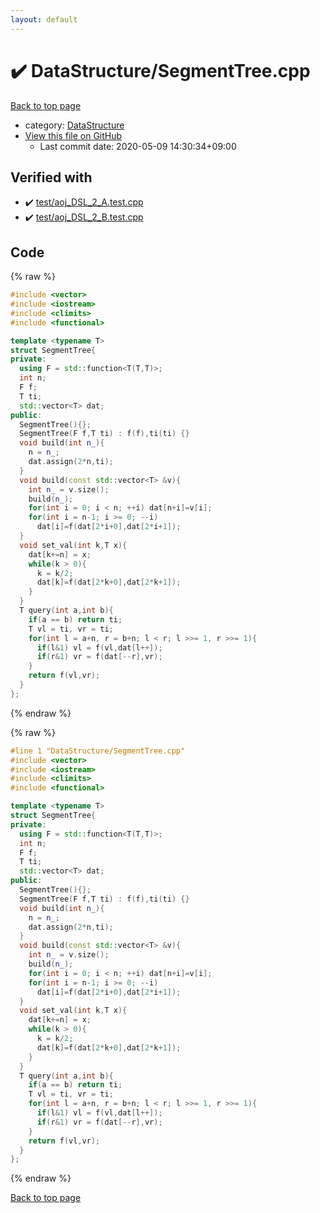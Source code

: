 ```yaml
---
layout: default
---
```


<!-- mathjax config similar to math.stackexchange -->
<script type="text/javascript" async
  src="https://cdnjs.cloudflare.com/ajax/libs/mathjax/2.7.5/MathJax.js?config=TeX-MML-AM_CHTML">
</script>
<script type="text/x-mathjax-config">
  MathJax.Hub.Config({
    TeX: { equationNumbers: { autoNumber: "AMS" }},
    tex2jax: {
      inlineMath: [ ['$','$'] ],
      processEscapes: true
    },
    "HTML-CSS": { matchFontHeight: false },
    displayAlign: "left",
    displayIndent: "2em"
  });
</script>

<script type="text/javascript" src="https://cdnjs.cloudflare.com/ajax/libs/jquery/3.4.1/jquery.min.js"></script>
<script src="https://cdn.jsdelivr.net/npm/jquery-balloon-js@1.1.2/jquery.balloon.min.js" integrity="sha256-ZEYs9VrgAeNuPvs15E39OsyOJaIkXEEt10fzxJ20+2I=" crossorigin="anonymous"></script>
<script type="text/javascript" src="../../assets/js/copy-button.js"></script>
<link rel="stylesheet" href="../../assets/css/copy-button.css" />


# :heavy_check_mark: DataStructure/SegmentTree.cpp

<a href="../../index.html">Back to top page</a>

* category: <a href="../../index.html#5e248f107086635fddcead5bf28943fc">DataStructure</a>
* <a href="{{ site.github.repository_url }}/blob/master/DataStructure/SegmentTree.cpp">View this file on GitHub</a>
    - Last commit date: 2020-05-09 14:30:34+09:00




## Verified with

* :heavy_check_mark: <a href="../../verify/test/aoj_DSL_2_A.test.cpp.html">test/aoj_DSL_2_A.test.cpp</a>
* :heavy_check_mark: <a href="../../verify/test/aoj_DSL_2_B.test.cpp.html">test/aoj_DSL_2_B.test.cpp</a>


## Code

<a id="unbundled"></a>
{% raw %}
```cpp
#include <vector>
#include <iostream>
#include <climits>
#include <functional>

template <typename T>
struct SegmentTree{
private:
  using F = std::function<T(T,T)>;
  int n;
  F f;
  T ti;
  std::vector<T> dat;
public:
  SegmentTree(){};
  SegmentTree(F f,T ti) : f(f),ti(ti) {}
  void build(int n_){
    n = n_;
    dat.assign(2*n,ti);
  }
  void build(const std::vector<T> &v){
    int n_ = v.size();
    build(n_);
    for(int i = 0; i < n; ++i) dat[n+i]=v[i];
    for(int i = n-1; i >= 0; --i)
      dat[i]=f(dat[2*i+0],dat[2*i+1]);
  }
  void set_val(int k,T x){
    dat[k+=n] = x;
    while(k > 0){
      k = k/2;
      dat[k]=f(dat[2*k+0],dat[2*k+1]);
    }
  }
  T query(int a,int b){
    if(a == b) return ti;
    T vl = ti, vr = ti;
    for(int l = a+n, r = b+n; l < r; l >>= 1, r >>= 1){
      if(l&1) vl = f(vl,dat[l++]);
      if(r&1) vr = f(dat[--r],vr);
    }
    return f(vl,vr);
  }
};


```
{% endraw %}

<a id="bundled"></a>
{% raw %}
```cpp
#line 1 "DataStructure/SegmentTree.cpp"
#include <vector>
#include <iostream>
#include <climits>
#include <functional>

template <typename T>
struct SegmentTree{
private:
  using F = std::function<T(T,T)>;
  int n;
  F f;
  T ti;
  std::vector<T> dat;
public:
  SegmentTree(){};
  SegmentTree(F f,T ti) : f(f),ti(ti) {}
  void build(int n_){
    n = n_;
    dat.assign(2*n,ti);
  }
  void build(const std::vector<T> &v){
    int n_ = v.size();
    build(n_);
    for(int i = 0; i < n; ++i) dat[n+i]=v[i];
    for(int i = n-1; i >= 0; --i)
      dat[i]=f(dat[2*i+0],dat[2*i+1]);
  }
  void set_val(int k,T x){
    dat[k+=n] = x;
    while(k > 0){
      k = k/2;
      dat[k]=f(dat[2*k+0],dat[2*k+1]);
    }
  }
  T query(int a,int b){
    if(a == b) return ti;
    T vl = ti, vr = ti;
    for(int l = a+n, r = b+n; l < r; l >>= 1, r >>= 1){
      if(l&1) vl = f(vl,dat[l++]);
      if(r&1) vr = f(dat[--r],vr);
    }
    return f(vl,vr);
  }
};


```
{% endraw %}

<a href="../../index.html">Back to top page</a>

